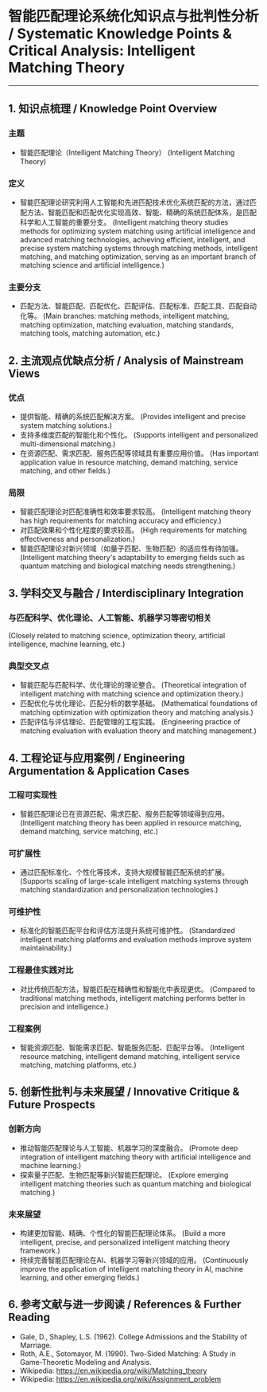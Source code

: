 # 智能匹配理论系统化知识点与批判性分析 / Systematic Knowledge Points & Critical Analysis: Intelligent Matching Theory

---

## 1. 知识点梳理 / Knowledge Point Overview

### 主题

- 智能匹配理论（Intelligent Matching Theory）
  (Intelligent Matching Theory)

### 定义

- 智能匹配理论研究利用人工智能和先进匹配技术优化系统匹配的方法，通过匹配方法、智能匹配和匹配优化实现高效、智能、精确的系统匹配体系，是匹配科学和人工智能的重要分支。
  (Intelligent matching theory studies methods for optimizing system matching using artificial intelligence and advanced matching technologies, achieving efficient, intelligent, and precise system matching systems through matching methods, intelligent matching, and matching optimization, serving as an important branch of matching science and artificial intelligence.)

### 主要分支

- 匹配方法、智能匹配、匹配优化、匹配评估、匹配标准、匹配工具、匹配自动化等。
  (Main branches: matching methods, intelligent matching, matching optimization, matching evaluation, matching standards, matching tools, matching automation, etc.)

## 2. 主流观点优缺点分析 / Analysis of Mainstream Views

### 优点

- 提供智能、精确的系统匹配解决方案。
  (Provides intelligent and precise system matching solutions.)
- 支持多维度匹配的智能化和个性化。
  (Supports intelligent and personalized multi-dimensional matching.)
- 在资源匹配、需求匹配、服务匹配等领域具有重要应用价值。
  (Has important application value in resource matching, demand matching, service matching, and other fields.)

### 局限

- 智能匹配理论对匹配准确性和效率要求较高。
  (Intelligent matching theory has high requirements for matching accuracy and efficiency.)
- 对匹配效果和个性化程度的要求较高。
  (High requirements for matching effectiveness and personalization.)
- 智能匹配理论对新兴领域（如量子匹配、生物匹配）的适应性有待加强。
  (Intelligent matching theory's adaptability to emerging fields such as quantum matching and biological matching needs strengthening.)

## 3. 学科交叉与融合 / Interdisciplinary Integration

### 与匹配科学、优化理论、人工智能、机器学习等密切相关

  (Closely related to matching science, optimization theory, artificial intelligence, machine learning, etc.)

### 典型交叉点

- 智能匹配与匹配科学、优化理论的理论整合。
  (Theoretical integration of intelligent matching with matching science and optimization theory.)
- 匹配优化与优化理论、匹配分析的数学基础。
  (Mathematical foundations of matching optimization with optimization theory and matching analysis.)
- 匹配评估与评估理论、匹配管理的工程实践。
  (Engineering practice of matching evaluation with evaluation theory and matching management.)

## 4. 工程论证与应用案例 / Engineering Argumentation & Application Cases

### 工程可实现性

- 智能匹配理论已在资源匹配、需求匹配、服务匹配等领域得到应用。
  (Intelligent matching theory has been applied in resource matching, demand matching, service matching, etc.)

### 可扩展性

- 通过匹配标准化、个性化等技术，支持大规模智能匹配系统的扩展。
  (Supports scaling of large-scale intelligent matching systems through matching standardization and personalization technologies.)

### 可维护性

- 标准化的智能匹配平台和评估方法提升系统可维护性。
  (Standardized intelligent matching platforms and evaluation methods improve system maintainability.)

### 工程最佳实践对比

- 对比传统匹配方法，智能匹配在精确性和智能化中表现更优。
  (Compared to traditional matching methods, intelligent matching performs better in precision and intelligence.)

### 工程案例

- 智能资源匹配、智能需求匹配、智能服务匹配、匹配平台等。
  (Intelligent resource matching, intelligent demand matching, intelligent service matching, matching platforms, etc.)

## 5. 创新性批判与未来展望 / Innovative Critique & Future Prospects

### 创新方向

- 推动智能匹配理论与人工智能、机器学习的深度融合。
  (Promote deep integration of intelligent matching theory with artificial intelligence and machine learning.)
- 探索量子匹配、生物匹配等新兴智能匹配理论。
  (Explore emerging intelligent matching theories such as quantum matching and biological matching.)

### 未来展望

- 构建更加智能、精确、个性化的智能匹配理论体系。
  (Build a more intelligent, precise, and personalized intelligent matching theory framework.)
- 持续完善智能匹配理论在AI、机器学习等新兴领域的应用。
  (Continuously improve the application of intelligent matching theory in AI, machine learning, and other emerging fields.)

## 6. 参考文献与进一步阅读 / References & Further Reading

- Gale, D., Shapley, L.S. (1962). College Admissions and the Stability of Marriage.
- Roth, A.E., Sotomayor, M. (1990). Two-Sided Matching: A Study in Game-Theoretic Modeling and Analysis.
- Wikipedia: <https://en.wikipedia.org/wiki/Matching_theory>
- Wikipedia: <https://en.wikipedia.org/wiki/Assignment_problem>
